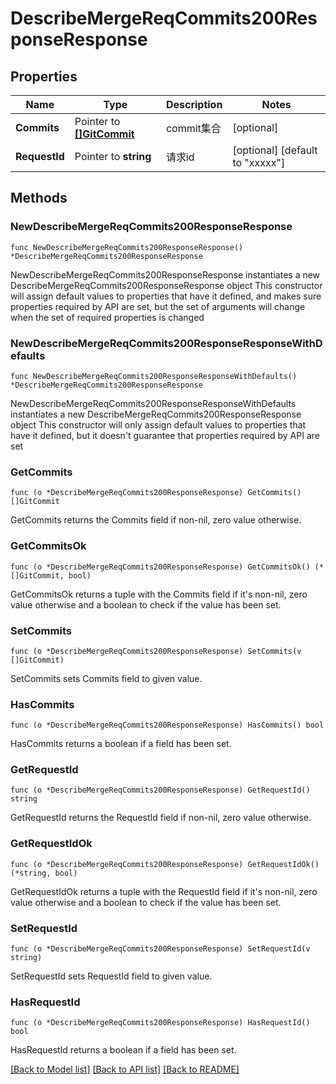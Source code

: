# DescribeMergeReqCommits200ResponseResponse

## Properties

Name | Type | Description | Notes
------------ | ------------- | ------------- | -------------
**Commits** | Pointer to [**[]GitCommit**](GitCommit.md) | commit集合 | [optional] 
**RequestId** | Pointer to **string** | 请求id | [optional] [default to "xxxxx"]

## Methods

### NewDescribeMergeReqCommits200ResponseResponse

`func NewDescribeMergeReqCommits200ResponseResponse() *DescribeMergeReqCommits200ResponseResponse`

NewDescribeMergeReqCommits200ResponseResponse instantiates a new DescribeMergeReqCommits200ResponseResponse object
This constructor will assign default values to properties that have it defined,
and makes sure properties required by API are set, but the set of arguments
will change when the set of required properties is changed

### NewDescribeMergeReqCommits200ResponseResponseWithDefaults

`func NewDescribeMergeReqCommits200ResponseResponseWithDefaults() *DescribeMergeReqCommits200ResponseResponse`

NewDescribeMergeReqCommits200ResponseResponseWithDefaults instantiates a new DescribeMergeReqCommits200ResponseResponse object
This constructor will only assign default values to properties that have it defined,
but it doesn't guarantee that properties required by API are set

### GetCommits

`func (o *DescribeMergeReqCommits200ResponseResponse) GetCommits() []GitCommit`

GetCommits returns the Commits field if non-nil, zero value otherwise.

### GetCommitsOk

`func (o *DescribeMergeReqCommits200ResponseResponse) GetCommitsOk() (*[]GitCommit, bool)`

GetCommitsOk returns a tuple with the Commits field if it's non-nil, zero value otherwise
and a boolean to check if the value has been set.

### SetCommits

`func (o *DescribeMergeReqCommits200ResponseResponse) SetCommits(v []GitCommit)`

SetCommits sets Commits field to given value.

### HasCommits

`func (o *DescribeMergeReqCommits200ResponseResponse) HasCommits() bool`

HasCommits returns a boolean if a field has been set.

### GetRequestId

`func (o *DescribeMergeReqCommits200ResponseResponse) GetRequestId() string`

GetRequestId returns the RequestId field if non-nil, zero value otherwise.

### GetRequestIdOk

`func (o *DescribeMergeReqCommits200ResponseResponse) GetRequestIdOk() (*string, bool)`

GetRequestIdOk returns a tuple with the RequestId field if it's non-nil, zero value otherwise
and a boolean to check if the value has been set.

### SetRequestId

`func (o *DescribeMergeReqCommits200ResponseResponse) SetRequestId(v string)`

SetRequestId sets RequestId field to given value.

### HasRequestId

`func (o *DescribeMergeReqCommits200ResponseResponse) HasRequestId() bool`

HasRequestId returns a boolean if a field has been set.


[[Back to Model list]](../README.md#documentation-for-models) [[Back to API list]](../README.md#documentation-for-api-endpoints) [[Back to README]](../README.md)


